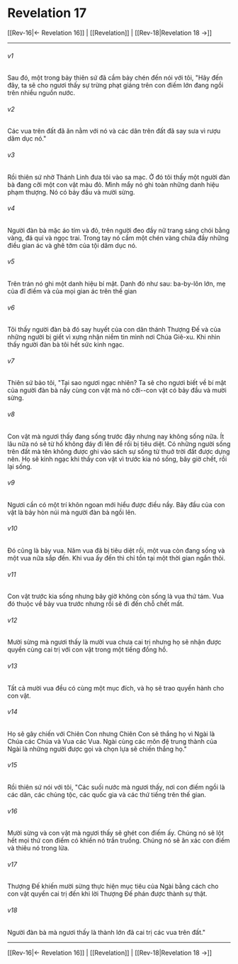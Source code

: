 # Revelation 17

[[Rev-16|← Revelation 16]] | [[Revelation]] | [[Rev-18|Revelation 18 →]]
***



###### v1 
Sau đó, một trong bảy thiên sứ đã cầm bảy chén đến nói với tôi, "Hãy đến đây, ta sẽ cho ngươi thấy sự trừng phạt giáng trên con điếm lớn đang ngồi trên nhiều nguồn nước. 

###### v2 
Các vua trên đất đã ăn nằm với nó và các dân trên đất đã say sưa vì rượu dâm dục nó." 

###### v3 
Rồi thiên sứ nhờ Thánh Linh đưa tôi vào sa mạc. Ở đó tôi thấy một người đàn bà đang cỡi một con vật màu đỏ. Mình mẩy nó ghi toàn những danh hiệu phạm thượng. Nó có bảy đầu và mười sừng. 

###### v4 
Người đàn bà mặc áo tím và đỏ, trên người đeo đầy nữ trang sáng chói bằng vàng, đá quí và ngọc trai. Trong tay nó cầm một chén vàng chứa đầy những điều gian ác và ghê tởm của tội dâm dục nó. 

###### v5 
Trên trán nó ghi một danh hiệu bí mật. Danh đó như sau: ba-by-lôn lớn, mẹ của đĩ điếm và của mọi gian ác trên thế gian 

###### v6 
Tôi thấy người đàn bà đó say huyết của con dân thánh Thượng Đế và của những người bị giết vì xưng nhận niềm tin mình nơi Chúa Giê-xu. Khi nhìn thấy người đàn bà tôi hết sức kinh ngạc. 

###### v7 
Thiên sứ bảo tôi, "Tại sao ngươi ngạc nhiên? Ta sẽ cho ngươi biết về bí mật của người đàn bà nầy cùng con vật mà nó cỡi--con vật có bảy đầu và mười sừng. 

###### v8 
Con vật mà ngươi thấy đang sống trước đây nhưng nay không sống nữa. Ít lâu nữa nó sẽ từ hố không đáy đi lên để rồi bị tiêu diệt. Có những người sống trên đất mà tên không được ghi vào sách sự sống từ thuở trời đất được dựng nên. Họ sẽ kinh ngạc khi thấy con vật vì trước kia nó sống, bây giờ chết, rồi lại sống. 

###### v9 
Ngươi cần có một trí khôn ngoan mới hiểu được điều nầy. Bảy đầu của con vật là bảy hòn núi mà người đàn bà ngồi lên. 

###### v10 
Đó cũng là bảy vua. Năm vua đã bị tiêu diệt rồi, một vua còn đang sống và một vua nữa sắp đến. Khi vua ấy đến thì chỉ tồn tại một thời gian ngắn thôi. 

###### v11 
Con vật trước kia sống nhưng bây giờ không còn sống là vua thứ tám. Vua đó thuộc về bảy vua trước nhưng rồi sẽ đi đến chỗ chết mất. 

###### v12 
Mười sừng mà ngươi thấy là mười vua chưa cai trị nhưng họ sẽ nhận được quyền cùng cai trị với con vật trong một tiếng đồng hồ. 

###### v13 
Tất cả mười vua đều có cùng một mục đích, và họ sẽ trao quyền hành cho con vật. 

###### v14 
Họ sẽ gây chiến với Chiên Con nhưng Chiên Con sẽ thắng họ vì Ngài là Chúa các Chúa và Vua các Vua. Ngài cùng các môn đệ trung thành của Ngài là những người được gọi và chọn lựa sẽ chiến thắng họ." 

###### v15 
Rồi thiên sứ nói với tôi, "Các suối nước mà ngươi thấy, nơi con điếm ngồi là các dân, các chủng tộc, các quốc gia và các thứ tiếng trên thế gian. 

###### v16 
Mười sừng và con vật mà ngươi thấy sẽ ghét con điếm ấy. Chúng nó sẽ lột hết mọi thứ con điếm có khiến nó trần truồng. Chúng nó sẽ ăn xác con điếm và thiêu nó trong lửa. 

###### v17 
Thượng Đế khiến mười sừng thực hiện mục tiêu của Ngài bằng cách cho con vật quyền cai trị đến khi lời Thượng Đế phán được thành sự thật. 

###### v18 
Người đàn bà mà ngươi thấy là thành lớn đã cai trị các vua trên đất."

***
[[Rev-16|← Revelation 16]] | [[Revelation]] | [[Rev-18|Revelation 18 →]]
